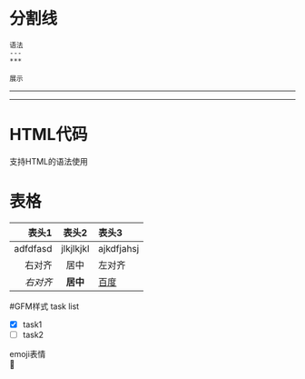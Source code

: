 # 分割线
```
语法
---
***
```
`展示`

---
***

# HTML代码
支持HTML的语法使用

# 表格

| 表头1    | 表头2      | 表头3      |
|----:     |:----:     |  :-----    |
|adfdfasd  | jlkjlkjkl | ajkdfjahsj |
|右对齐     | 居中      |      左对齐 |
|*右对齐*   | **居中**  |[百度][baidu]|

#GFM样式
task list
- [x] task1
- [ ] task2

emoji表情  
:snake:


<!-----以下是引用链接定义-->
[baidu]: https://www.baidu.com